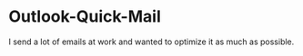 # Outlook-Quick-Mail

I send a lot of emails at work and wanted to optimize it as much as possible.
